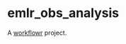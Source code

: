 # emlr_obs_analysis

A [workflowr][] project.

[workflowr]: https://github.com/jdblischak/workflowr
